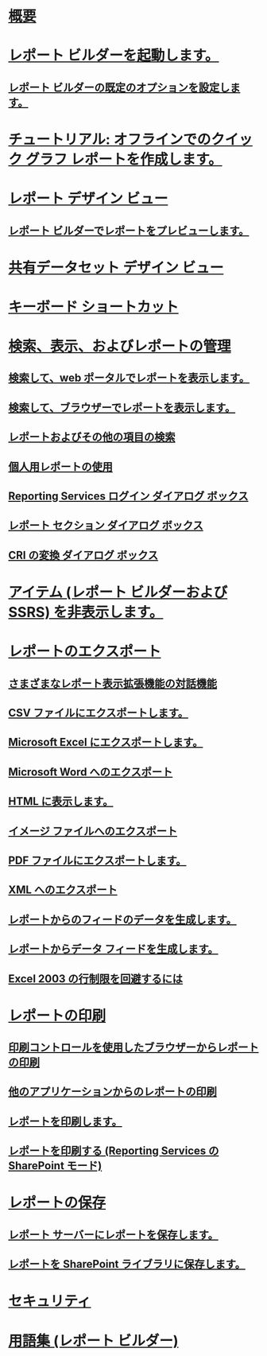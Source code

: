 # [概要](report-builder-in-sql-server-2016.md)  
# [レポート ビルダーを起動します。](start-report-builder.md)  
## [レポート ビルダーの既定のオプションを設定します。](set-default-options-for-report-builder.md)  
# [チュートリアル: オフラインでのクイック グラフ レポートを作成します。](tutorial-create-a-quick-chart-report-offline-report-builder.md)  
# [レポート デザイン ビュー](report-design-view-report-builder.md)  
## [レポート ビルダーでレポートをプレビューします。](previewing-reports-in-report-builder.md)  
# [共有データセット デザイン ビュー](shared-dataset-design-view-report-builder.md)  
# [キーボード ショートカット](keyboard-shortcuts-report-builder.md)  
# [検索、表示、およびレポートの管理](finding-viewing-and-managing-reports-report-builder-and-ssrs.md)  
## [検索して、web ポータルでレポートを表示します。](finding-and-viewing-reports-in-the-web-portal-report-builder-and-ssrs.md)  
## [検索して、ブラウザーでレポートを表示します。](finding-and-viewing-reports-with-a-browser-report-builder-and-ssrs.md)  
## [レポートおよびその他の項目の検索](searching-for-reports-and-other-items-report-builder-and-ssrs.md)  
## [個人用レポートの使用](using-my-reports-report-builder-and-ssrs.md)  
## [Reporting Services ログイン ダイアログ ボックス](reporting-services-login-dialog-box-report-builder.md)  
## [レポート セクション ダイアログ ボックス](report-sections-dialog-box-report-builder.md)  
## [CRI の変換 ダイアログ ボックス](convert-cri-dialog-box-report-builder.md)  
# [アイテム (レポート ビルダーおよび SSRS) を非表示します。](hide-an-item-report-builder-and-ssrs.md)  
# [レポートのエクスポート](export-reports-report-builder-and-ssrs.md)  
## [さまざまなレポート表示拡張機能の対話機能](interactive-functionality-different-report-rendering-extensions.md)  
## [CSV ファイルにエクスポートします。](exporting-to-a-csv-file-report-builder-and-ssrs.md)  
## [Microsoft Excel にエクスポートします。](exporting-to-microsoft-excel-report-builder-and-ssrs.md)  
## [Microsoft Word へのエクスポート](exporting-to-microsoft-word-report-builder-and-ssrs.md)  
## [HTML に表示します。](rendering-to-html-report-builder-and-ssrs.md)  
## [イメージ ファイルへのエクスポート](exporting-to-an-image-file-report-builder-and-ssrs.md)  
## [PDF ファイルにエクスポートします。](exporting-to-a-pdf-file-report-builder-and-ssrs.md)  
## [XML へのエクスポート](exporting-to-xml-report-builder-and-ssrs.md)  
## [レポートからのフィードのデータを生成します。](generating-data-feeds-from-reports-report-builder-and-ssrs.md)  
## [レポートからデータ フィードを生成します。](generate-data-feeds-from-a-report-report-builder-and-ssrs.md)  
## [Excel 2003 の行制限を回避するには](work-around-the-excel-2003-row-limitation.md)  
# [レポートの印刷](print-reports-report-builder-and-ssrs.md)  
## [印刷コントロールを使用したブラウザーからレポートの印刷](print-reports-from-a-browser-with-the-print-control-report-builder-and-ssrs.md)  
## [他のアプリケーションからのレポートの印刷](print-reports-from-other-applications-report-builder-and-ssrs.md)  
## [レポートを印刷します。](print-a-report-report-builder-and-ssrs.md)  
## [レポートを印刷する (Reporting Services の SharePoint モード)](print-a-report-reporting-services-in-sharepoint-mode.md)  
# [レポートの保存](saving-reports-report-builder.md)  
## [レポート サーバーにレポートを保存します。](save-reports-to-a-report-server-report-builder.md)  
## [レポートを SharePoint ライブラリに保存します。](save-a-report-to-a-sharepoint-library-report-builder.md)  
# [セキュリティ](security-report-builder.md)  
# [用語集 (レポート ビルダー)](glossary-report-builder.md)  

